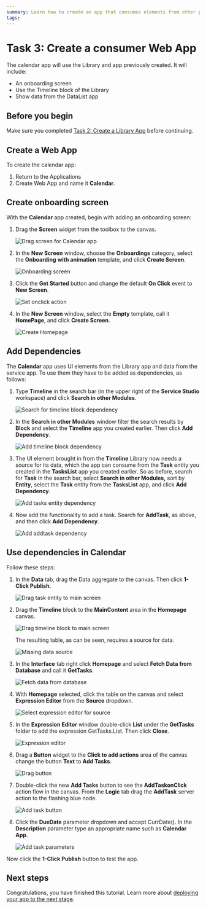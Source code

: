 ```yaml
---
summary: Learn how to create an app that consumes elements from other projects.
tags:
---
```


# Task 3: Create a consumer Web App

The calendar app will use the Library and app previously created. It will include:

* An onboarding screen
* Use the Timeline block of the Library
* Show data from the DataList app

## Before you begin

Make sure you completed [Task 2: Create a Library App](tutorial-2-create-library.md) before continuing.

## Create a Web App

To create the calendar app:

1. Return to the Applications
1. Create Web App and name it **Calendar**.

## Create onboarding screen

With the **Calendar** app created, begin with adding an onboarding screen:

1. Drag the **Screen** widget from the toolbox to the canvas. 

    ![Drag screen for Calendar app](images/drag-screen-for-calendar-app-ss.png "Drag screen for Calendar app") 

1. In the **New Screen** window, choose the **Onboardings** category, select the **Onboarding** **with animation** template, and click **Create Screen**.

    ![Onboarding screen](images/create-onboarding-screen-ss.png "Onboarding screen") 

1. Click the **Get Started** button and change the default **On Click** event to **New Screen**.

    ![Set onclick action](images/set-on-click-for-onboarding-ss.png "Set onclick action") 

1. In the **New Screen** window, select the **Empty** template, call it **HomePage**, and click **Create Screen**.

    ![Create Homepage](images/create-homepage-ss.png "Create Homepage") 


## Add Dependencies

The **Calendar** app uses UI elements from the Library app and data from the service app. To use them they have to be added as dependencies, as follows:

1. Type **Timeline** in the search bar (in the upper right of the **Service Studio** workspace) and click **Search in other Modules**.

    ![Search for timeline block dependency](images/search-for-timeline-block-ss.png "Search for timeline block dependency") 

1. In the **Search in other Modules** window filter the search results by **Block** and select the **Timeline** app you created earlier. Then click **Add Dependency**.

    ![Add timeline block dependency](images/add-timeline-block-dependency-ss.png "Add timeline block dependency") 

1. The UI element brought in from the **Timeline** Library now needs a source for its data, which the app can consume from the **Task** entity you created in the **TasksList** app you created earlier. So as before, search for **Task** in the search bar, select **Search in other Modules,** sort by **Entity**, select the **Task** entity from the **TasksList** app, and click **Add Dependency**.

    ![Add tasks entity dependency](images/add-tasks-entity-dependency-ss.png "Add tasks entity dependency") 

1. Now add the functionality to add a task. Search for **AddTask**, as above, and then click **Add Dependency**.

    ![Add addtask dependency](images/add-addtask-dependency-ss.png "Add addtask dependency") 


## Use dependencies in Calendar

Follow these steps:

1. In the **Data** tab, drag the Data aggregate to the canvas. Then click **1-Click Publish**. 

    ![Drag task entity to main screen](images/drag-task-entity-to-mainscreen-ss.png "Drag task entity to main screen") 

1. Drag the **Timeline** block to the **MainContent** area in the **Homepage** canvas. 

    ![Drag timeline block to main screen](images/drag-timeline-block-to-main-area-ss.png "Drag timeline block to main screen") 


    The resulting table, as can be seen, requires a source for data. 
    
    ![Missing data source](images/missing-source-for-data-ss.png "Missing data source") 


1. In the **Interface** tab right click **Homepage** and select **Fetch Data from Database** and call it **GetTasks**. 

    ![Fetch data from database](images/fetch-data-from-database-ss.png "Fetch data from database") 

1. With **Homepage** selected, click the table on the canvas and select **Expression Editor** from the **Source** dropdown. 

    ![Select expression editor for source](images/select-expression-editor-for-source-ss.png "Select expression editor for source") 

1. In the **Expression Editor** window double-click **List** under the **GetTasks** folder to add the expression GetTasks.List. Then click **Close**. 

    ![Expression editor](images/expression-editor-ss.png "Expression editor") 

1. Drag a **Button** widget to the **Click to add actions** area of the canvas change the button **Text** to **Add Tasks**. 

    ![Drag button](images/add-button-ss.png "Drag button") 

1. Double-click the new **Add Tasks** button to see the **AddTaskonClick** action flow in the canvas. From the **Logic** tab drag the **AddTask** server action to the flashing blue node.

    ![Add task button](images/add-addtask-action-ss.png "Add task button") 

1. Click the **DueDate** parameter dropdown and accept CurrDate(). In the **Description** parameter type an appropriate name such as **Calendar App**.

    ![Add task parameters](images/addtask-parameters-ss.png "Add task parameters") 


Now click the **1-Click Publish** button to test the app.


## Next steps

Congratulations, you have finished this tutorial.
Learn more about [deploying your app to the next stage](deploy-apps.md).
